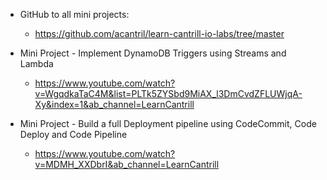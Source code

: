 
- GitHub to all mini projects:
  - https://github.com/acantril/learn-cantrill-io-labs/tree/master


- Mini Project - Implement DynamoDB Triggers using Streams and Lambda
  - https://www.youtube.com/watch?v=WgqdkaTaC4M&list=PLTk5ZYSbd9MiAX_l3DmCvdZFLUWjqA-Xy&index=1&ab_channel=LearnCantrill


- Mini Project - Build a full Deployment pipeline using CodeCommit, Code Deploy and Code Pipeline
  - https://www.youtube.com/watch?v=MDMH_XXDbrI&ab_channel=LearnCantrill
